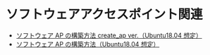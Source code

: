 # ソフトウェアアクセスポイント関連

- [ソフトウェア AP の構築方法 create_ap ver.（Ubuntu18.04 想定）](https://github.com/KeiTaylor0606/How-to-built-environment/blob/main/SoftAP/create_ap.md)
- [ソフトウェア AP の構築方法（Ubuntu18.04 想定）](https://github.com/KeiTaylor0606/How-to-built-environment/blob/main/SoftAP/soft_ap.md)

